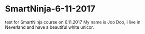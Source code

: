 # SmartNinja-6-11-2017
test for SmartNinja course on 6.11.2017
My name is Joo Doo, i live in Neverland and have a beautiful white unicor.
